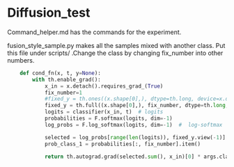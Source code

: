 # Diffusion_test

Command_helper.md  has the commands for the experiment.

fusion_style_sample.py makes all the samples mixed with another class. Put this file under scripts/ .Change the class by changing fix_number into other numbers.

```python
    def cond_fn(x, t, y=None):
        with th.enable_grad():
            x_in = x.detach().requires_grad_(True)
            fix_number=1
            #fixed_y = th.ones((x.shape[0],), dtype=th.long, device=x.device)  
            fixed_y = th.full((x.shape[0],), fix_number, dtype=th.long, device=x.device)
            logits = classifier(x_in, t)  # logits
            probabilities = F.softmax(logits, dim=-1)  
            log_probs = F.log_softmax(logits, dim=-1)  #  log-softmax

            selected = log_probs[range(len(logits)), fixed_y.view(-1)]  
            prob_class_1 = probabilities[:, fix_number].item()  

            return th.autograd.grad(selected.sum(), x_in)[0] * args.classifier_scale

```

